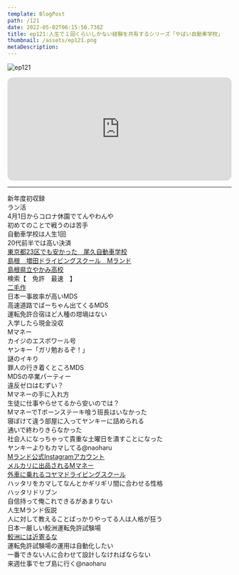 ```yaml
---
template: BlogPost
path: /121
date: 2022-05-02T06:15:50.738Z
title: ep121:人生で１回くらいしかない経験を共有するシリーズ「やばい自動車学校」
thumbnail: /assets/ep121.png
metaDescription:
---
```

![ep121](/assets/ep121.png)

<iframe style="border-radius:12px" src="https://open.spotify.com/embed/episode/7hRPWj8IXNg4s1pYrBfTGR?utm_source=generator" width="100%" height="232" frameBorder="0" allowfullscreen="" allow="autoplay; clipboard-write; encrypted-media; fullscreen; picture-in-picture"></iframe>

***


新年度初収録  
ラン活  
4月1日からコロナ休園でてんやわんや  
初めてのことで戦うのは苦手  
自動車学校は人生1回  
20代前半では高い決済  
[東京都23区でも安かった　尾久自動車学校](https://www.ogu.co.jp/)  
[島根　増田ドライビングスクール　Mランド](https://mland-masuda.jp/)  
[島根県立やかみ高校](https://www.yakami.ed.jp/)  
検索【　免許　最速　】  
[二毛作](https://ja.wikipedia.org/wiki/%E4%BA%8C%E6%AF%9B%E4%BD%9C)  
日本一事故率が高いMDS  
高速道路でばーちゃん出てくるMDS  
運転免許合宿ほど人種の坩堝はない  
入学したら現金没収  
Mマネー  
カイジのエスポワール号  
ヤンキー「ガリ勉おるぞ！」  
謎のイキり  
罪人の行き着くところMDS  
MDSの卒業パーティー  
違反ゼロはむずい？  
Mマネーの手に入れ方  
生徒に仕事やらせてるから安いのでは？  
MマネーでTボーンステーキ喰う班長はいなかった  
寝ぼけて違う部屋に入ってヤンキーに詰められる  
通いで終わりきらなかった  
社会人になっちゃって貴重な土曜日を潰すことになった  
ヤンキーよりもカマしてる@naoharu  
[Mランド公式Instagramアカウント](https://www.instagram.com/p/Can-Y_fPFVY/)  
[メルカリに出品されるMマネー](https://jp.mercari.com/item/m81539595904)  
[外車に乗れるコヤマドライビングスクール](https://www.koyama.co.jp/)  
ハッタリをカマしてなんとかギリギリ間に合わせる性格  
ハッタリドリブン  
自信持って俺これできるがあまりない  
人生Mランド仮説  
人に対して教えることばっかりやってる人は人格が狂う  
日本一厳しい鮫洲運転免許試験場  
[鮫洲には近寄るな](https://gtokio.tumblr.com/post/580523710/%E9%AE%AB%E6%B4%B2%E3%81%AB%E8%BF%91%E3%81%A5%E3%81%8F%E3%81%AA)  
運転免許試験場の運用は自動化したい  
一番できない人に合わせて設計しなければならない  
来週仕事でセブ島に行く@naoharu  
